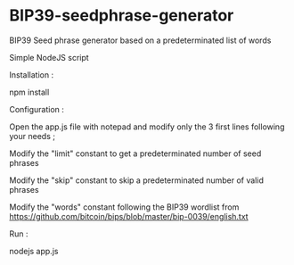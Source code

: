 # BIP39-seedphrase-generator
BIP39 Seed phrase generator based on a predeterminated list of words

Simple NodeJS script

Installation : 

npm install


Configuration :

Open the app.js file with notepad and modify only the 3 first lines following your needs ;

Modify the "limit" constant to get a predeterminated number of seed phrases

Modify the "skip" constant to skip a predeterminated number of valid phrases

Modify the "words" constant following the BIP39 wordlist from https://github.com/bitcoin/bips/blob/master/bip-0039/english.txt


Run :

nodejs app.js
